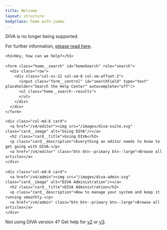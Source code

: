 ```yaml
---
title: Welcome
layout: structure
bodyClass: home with-jumbo
---
```


<div class="jumbotron">
  <div class="container">
    <div class="tip tip--danger">
      <p>DIVA is no longer being supported.</p>
      <p>For further information, <a href="https://www.group6.co.nz">please read here</a>.</p>
    </div>

    <h1>Hey, how can we help?</h1>

    <form class="home__search" id="homeSearch" role="search">
      <div class="row">
        <div class="col-xs-12 col-sm-8 col-sm-offset-2">
          <input class="form__control" id="searchField" type="text" placeholder="Search the Help Center" autocomplete="off"/>
          <ul class="home__search--results">
          </ul>
        </div>
      </div>
    </form>

  </div>
</div>

<div class="container">
  <div class="row">

    <div class="col-md-6 card">
      <a href="/v4/editor"><img src="/images/diva-suite.svg" class="card__image" alt="Using DIVA"/></a>
      <h2 class="card__title">Using DIVA</h2>
      <p class="card__description">Everything an editor needs to know to get going with DIVA.</p>
      <a href="/v4/editor" class="btn btn--primary btn--large">Browse all articles</a>
    </div>

    <div class="col-md-6 card">
      <a href="/v4/admin"><img src="/images/diva-admin.svg" class="card__image" alt="DIVA Administration"/></a>
      <h2 class="card__title">DIVA Administration</h2>
      <p class="card__description">How to manage your system and keep it running smoothly.</p>
      <a href="/v4/admin" class="btn btn--primary btn--large">Browse all articles</a>
    </div>

  </div>

  <p class="text-center">Not using DIVA version 4? Get help for <a href="/v2">v2</a> or <a href="/v3">v3</a>.</p>
</div>
